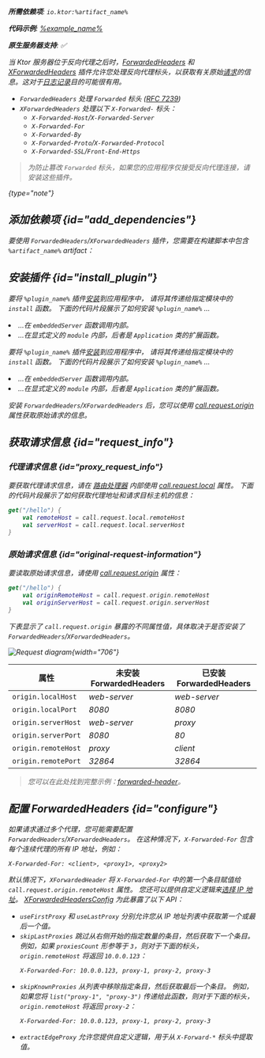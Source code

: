 [//]: # (title: 转发标头)

<show-structure for="chapter" depth="2"/>
<primary-label ref="server-plugin"/>

<var name="artifact_name" value="ktor-server-forwarded-header"/>
<var name="package_name" value="io.ktor.server.plugins.forwardedheaders"/>

<tldr>
<p>
<b>所需依赖项</b>: <code>io.ktor:%artifact_name%</code>
</p>
<var name="example_name" value="forwarded-header"/>
<p>
    <b>代码示例</b>:
    <a href="https://github.com/ktorio/ktor-documentation/tree/%ktor_version%/codeSnippets/snippets/%example_name%">
        %example_name%
    </a>
</p>
<p>
    <b><Links href="/ktor/server-native" summary="Ktor 支持 Kotlin/Native，允许您无需额外运行时或虚拟机即可运行服务器。">原生服务器</Links>支持</b>: ✅
</p>
</tldr>

当 Ktor 服务器位于反向代理之后时，[ForwardedHeaders](https://api.ktor.io/ktor-server-forwarded-header/io.ktor.server.plugins.forwardedheaders/-forwarded-headers.html) 和 [XForwardedHeaders](https://api.ktor.io/ktor-server-forwarded-header/io.ktor.server.plugins.forwardedheaders/-x-forwarded-headers.html) 插件允许您处理反向代理标头，以获取有关原始[请求](server-requests.md)的信息。这对于[日志记录](server-logging.md)目的可能很有用。

* `ForwardedHeaders` 处理 `Forwarded` 标头 ([RFC 7239](https://tools.ietf.org/html/rfc7239))
* `XForwardedHeaders` 处理以下 `X-Forwarded-` 标头：
   - `X-Forwarded-Host`/`X-Forwarded-Server` 
   - `X-Forwarded-For` 
   - `X-Forwarded-By`
   - `X-Forwarded-Proto`/`X-Forwarded-Protocol`
   - `X-Forwarded-SSL`/`Front-End-Https`

> 为防止篡改 `Forwarded` 标头，如果您的应用程序仅接受反向代理连接，请安装这些插件。
> 
{type="note"}

## 添加依赖项 {id="add_dependencies"}
要使用 `ForwardedHeaders`/`XForwardedHeaders` 插件，您需要在构建脚本中包含 `%artifact_name%` artifact：

<Tabs group="languages">
    <TabItem title="Gradle (Kotlin)" group-key="kotlin">
        <code-block lang="Kotlin" code="            implementation(&quot;io.ktor:%artifact_name%:$ktor_version&quot;)"/>
    </TabItem>
    <TabItem title="Gradle (Groovy)" group-key="groovy">
        <code-block lang="Groovy" code="            implementation &quot;io.ktor:%artifact_name%:$ktor_version&quot;"/>
    </TabItem>
    <TabItem title="Maven" group-key="maven">
        <code-block lang="XML" code="            &lt;dependency&gt;&#10;                &lt;groupId&gt;io.ktor&lt;/groupId&gt;&#10;                &lt;artifactId&gt;%artifact_name%-jvm&lt;/artifactId&gt;&#10;                &lt;version&gt;${ktor_version}&lt;/version&gt;&#10;            &lt;/dependency&gt;"/>
    </TabItem>
</Tabs>

## 安装插件 {id="install_plugin"}

<Tabs>
<TabItem title="ForwardedHeader">

<var name="plugin_name" value="ForwardedHeaders"/>
<p>
    要将 <code>%plugin_name%</code> 插件<a href="#install">安装</a>到应用程序中，
    请将其传递给指定<Links href="/ktor/server-modules" summary="模块允许您通过分组路由来组织应用程序。">模块</Links>中的 <code>install</code> 函数。
    下面的代码片段展示了如何安装 <code>%plugin_name%</code> ...
</p>
<list>
    <li>
        ...在 <code>embeddedServer</code> 函数调用内部。
    </li>
    <li>
        ...在显式定义的 <code>module</code> 内部，后者是 <code>Application</code> 类的扩展函数。
    </li>
</list>
<Tabs>
    <TabItem title="embeddedServer">
        <code-block lang="kotlin" code="            import io.ktor.server.engine.*&#10;            import io.ktor.server.netty.*&#10;            import io.ktor.server.application.*&#10;            import %package_name%.*&#10;&#10;            fun main() {&#10                embeddedServer(Netty, port = 8080) {&#10                    install(%plugin_name%)&#10                    // ...&#10                }.start(wait = true)&#10;            }"/>
    </TabItem>
    <TabItem title="module">
        <code-block lang="kotlin" code="            import io.ktor.server.application.*&#10;            import %package_name%.*&#10;            // ...&#10;            fun Application.module() {&#10                    install(%plugin_name%)&#10                    // ...&#10            }"/>
    </TabItem>
</Tabs>

</TabItem>

<TabItem title="XForwardedHeader">

<var name="plugin_name" value="XForwardedHeaders"/>
<p>
    要将 <code>%plugin_name%</code> 插件<a href="#install">安装</a>到应用程序中，
    请将其传递给指定<Links href="/ktor/server-modules" summary="模块允许您通过分组路由来组织应用程序。">模块</Links>中的 <code>install</code> 函数。
    下面的代码片段展示了如何安装 <code>%plugin_name%</code> ...
</p>
<list>
    <li>
        ...在 <code>embeddedServer</code> 函数调用内部。
    </li>
    <li>
        ...在显式定义的 <code>module</code> 内部，后者是 <code>Application</code> 类的扩展函数。
    </li>
</list>
<Tabs>
    <TabItem title="embeddedServer">
        <code-block lang="kotlin" code="            import io.ktor.server.engine.*&#10;            import io.ktor.server.netty.*&#10;            import io.ktor.server.application.*&#10;            import %package_name%.*&#10;&#10;            fun main() {&#10                embeddedServer(Netty, port = 8080) {&#10                    install(%plugin_name%)&#10                    // ...&#10                }.start(wait = true)&#10;            }"/>
    </TabItem>
    <TabItem title="module">
        <code-block lang="kotlin" code="            import io.ktor.server.application.*&#10;            import %package_name%.*&#10;            // ...&#10;            fun Application.module() {&#10                    install(%plugin_name%)&#10                    // ...&#10            }"/>
    </TabItem>
</Tabs>

</TabItem>
</Tabs>

安装 `ForwardedHeaders`/`XForwardedHeaders` 后，您可以使用 [call.request.origin](#request_info) 属性获取原始请求的信息。

## 获取请求信息 {id="request_info"}

### 代理请求信息 {id="proxy_request_info"}

要获取代理请求信息，请在 [路由处理器](server-routing.md#define_route) 内部使用 [call.request.local](https://api.ktor.io/ktor-server-core/io.ktor.server.request/-application-request/local.html) 属性。
下面的代码片段展示了如何获取代理地址和请求目标主机的信息：

```kotlin
get("/hello") {
    val remoteHost = call.request.local.remoteHost
    val serverHost = call.request.local.serverHost
}
```

### 原始请求信息 {id="original-request-information"}

要读取原始请求信息，请使用 [call.request.origin](https://api.ktor.io/ktor-server-core/io.ktor.server.plugins/origin.html) 属性：

```kotlin
get("/hello") {
    val originRemoteHost = call.request.origin.remoteHost
    val originServerHost = call.request.origin.serverHost
}
```

下表显示了 `call.request.origin` 暴露的不同属性值，具体取决于是否安装了 `ForwardedHeaders`/`XForwardedHeaders`。

![Request diagram](forwarded-headers.png){width="706"}

| 属性               | 未安装 ForwardedHeaders | 已安装 ForwardedHeaders |
|------------------------|--------------------------|-----------------------|
| `origin.localHost`     | _web-server_             | _web-server_          |
| `origin.localPort`     | _8080_                   | _8080_                |
| `origin.serverHost`    | _web-server_             | _proxy_               |
| `origin.serverPort`    | _8080_                   | _80_                  |
| `origin.remoteHost`    | _proxy_                  | _client_              |
| `origin.remotePort`    | _32864_                  | _32864_               |

> 您可以在此处找到完整示例：[forwarded-header](https://github.com/ktorio/ktor-documentation/tree/%ktor_version%/codeSnippets/snippets/forwarded-header)。

## 配置 ForwardedHeaders {id="configure"}

如果请求通过多个代理，您可能需要配置 `ForwardedHeaders`/`XForwardedHeaders`。
在这种情况下，`X-Forwarded-For` 包含每个连续代理的所有 IP 地址，例如：

```HTTP
X-Forwarded-For: <client>, <proxy1>, <proxy2>
```

默认情况下，`XForwardedHeader` 将 `X-Forwarded-For` 中的第一个条目赋值给 `call.request.origin.remoteHost` 属性。
您还可以提供自定义逻辑来[选择 IP 地址](https://developer.mozilla.org/en-US/docs/Web/HTTP/Headers/X-Forwarded-For#selecting_an_ip_address)。
[XForwardedHeadersConfig](https://api.ktor.io/ktor-server-forwarded-header/io.ktor.server.plugins.forwardedheaders/-x-forwarded-headers-config/index.html) 为此暴露了以下 API：

- `useFirstProxy` 和 `useLastProxy` 分别允许您从 IP 地址列表中获取第一个或最后一个值。
- `skipLastProxies` 跳过从右侧开始的指定数量的条目，然后获取下一个条目。
   例如，如果 `proxiesCount` 形参等于 `3`，则对于下面的标头，`origin.remoteHost` 将返回 `10.0.0.123`：
   ```HTTP
   X-Forwarded-For: 10.0.0.123, proxy-1, proxy-2, proxy-3
   ```
- `skipKnownProxies` 从列表中移除指定条目，然后获取最后一个条目。
   例如，如果您将 `list("proxy-1", "proxy-3")` 传递给此函数，则对于下面的标头，`origin.remoteHost` 将返回 `proxy-2`：
   ```HTTP
   X-Forwarded-For: 10.0.0.123, proxy-1, proxy-2, proxy-3
   ```
- `extractEdgeProxy` 允许您提供自定义逻辑，用于从 `X-Forward-*` 标头中提取值。